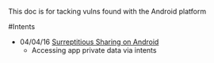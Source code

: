 This doc is for tacking vulns found with the Android platform

#Intents

- 04/04/16 [Surreptitious Sharing on Android](https://www.ibr.cs.tu-bs.de/news/ibr/surreptitious-sharing-2016-04-04.xml)
  - Accessing app private data via intents
